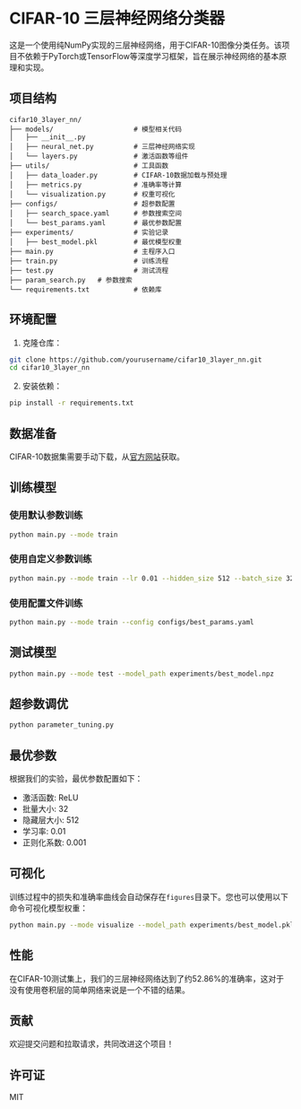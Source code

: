 # CIFAR-10 三层神经网络分类器

这是一个使用纯NumPy实现的三层神经网络，用于CIFAR-10图像分类任务。该项目不依赖于PyTorch或TensorFlow等深度学习框架，旨在展示神经网络的基本原理和实现。

## 项目结构

```
cifar10_3layer_nn/
├── models/                    # 模型相关代码
│   ├── __init__.py
│   ├── neural_net.py          # 三层神经网络实现
│   └── layers.py              # 激活函数等组件
├── utils/                     # 工具函数
│   ├── data_loader.py         # CIFAR-10数据加载与预处理
│   ├── metrics.py             # 准确率等计算
│   └── visualization.py       # 权重可视化
├── configs/                   # 超参数配置
│   ├── search_space.yaml      # 参数搜索空间
│   └── best_params.yaml       # 最优参数配置
├── experiments/               # 实验记录
│   ├── best_model.pkl         # 最优模型权重
├── main.py                    # 主程序入口
├── train.py                   # 训练流程
├── test.py                    # 测试流程
├── param_search.py   # 参数搜索
└── requirements.txt           # 依赖库
```

## 环境配置

1. 克隆仓库：
```bash
git clone https://github.com/yourusername/cifar10_3layer_nn.git
cd cifar10_3layer_nn
```

2. 安装依赖：
```bash
pip install -r requirements.txt
```

## 数据准备

CIFAR-10数据集需要手动下载，从[官方网站](https://www.cs.toronto.edu/~kriz/cifar.html)获取。

## 训练模型

### 使用默认参数训练

```bash
python main.py --mode train
```

### 使用自定义参数训练

```bash
python main.py --mode train --lr 0.01 --hidden_size 512 --batch_size 32 --epochs 50
```

### 使用配置文件训练

```bash
python main.py --mode train --config configs/best_params.yaml
```

## 测试模型

```bash
python main.py --mode test --model_path experiments/best_model.npz
```

## 超参数调优

```bash
python parameter_tuning.py
```

## 最优参数

根据我们的实验，最优参数配置如下：

- 激活函数: ReLU
- 批量大小: 32
- 隐藏层大小: 512
- 学习率: 0.01
- 正则化系数: 0.001

## 可视化

训练过程中的损失和准确率曲线会自动保存在`figures`目录下。您也可以使用以下命令可视化模型权重：

```bash
python main.py --mode visualize --model_path experiments/best_model.pkl
```

## 性能

在CIFAR-10测试集上，我们的三层神经网络达到了约52.86%的准确率，这对于没有使用卷积层的简单网络来说是一个不错的结果。

## 贡献

欢迎提交问题和拉取请求，共同改进这个项目！

## 许可证

MIT